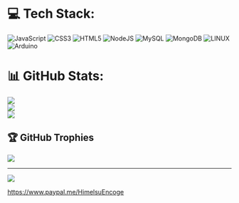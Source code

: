 
# 💻 Tech Stack:
![JavaScript](https://img.shields.io/badge/javascript-%23323330.svg?style=for-the-badge&logo=javascript&logoColor=%23F7DF1E)  ![CSS3](https://img.shields.io/badge/css3-%231572B6.svg?style=for-the-badge&logo=css3&logoColor=white) ![HTML5](https://img.shields.io/badge/html5-%23E34F26.svg?style=for-the-badge&logo=html5&logoColor=white) ![NodeJS](https://img.shields.io/badge/node.js-6DA55F?style=for-the-badge&logo=node.js&logoColor=white) ![MySQL](https://img.shields.io/badge/mysql-%2300f.svg?style=for-the-badge&logo=mysql&logoColor=white) ![MongoDB](https://img.shields.io/badge/MongoDB-%234ea94b.svg?style=for-the-badge&logo=mongodb&logoColor=white) ![LINUX](https://img.shields.io/badge/Linux-FCC624?style=for-the-badge&logo=linux&logoColor=black) ![Arduino](https://img.shields.io/badge/-Arduino-00979D?style=for-the-badge&logo=Arduino&logoColor=white)
# 📊 GitHub Stats:
![](https://github-readme-stats.vercel.app/api?username=Himelsu007&theme=dark&hide_border=false&include_all_commits=true&count_private=false)<br/>
![](https://github-readme-streak-stats.herokuapp.com/?user=Himelsu007&theme=dark&hide_border=false)<br/>
![](https://github-readme-stats.vercel.app/api/top-langs/?username=Himelsu007&theme=dark&hide_border=false&include_all_commits=true&count_private=false&layout=compact)

## 🏆 GitHub Trophies
![](https://github-profile-trophy.vercel.app/?username=Himelsu007&theme=radical&no-frame=false&no-bg=false&margin-w=4)

---
[![](https://visitcount.itsvg.in/api?id=Himelsu007&icon=5&color=12)](https://visitcount.itsvg.in)


 https://www.paypal.me/HimelsuEncoge
